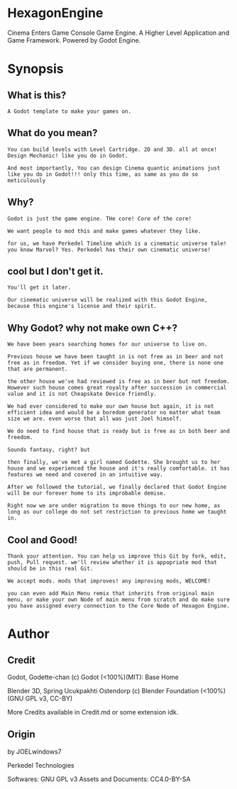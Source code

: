 # HexagonEngine
 Cinema Enters Game Console Game Engine. A Higher Level Application and Game Framework. Powered by Godot Engine.
 
# Synopsis
## What is this?
	A Godot template to make your games on.
	
## What do you mean?
	You can build levels with Level Cartridge. 2D and 3D. all at once! Design Mechanic! like you do in Godot.
	
	And most importantly, You can design Cinema quantic animations just like you do in Godot!!! only this time, as same as you do so meticulously
	
## Why?
	Godot is just the game engine. THe core! Core of the core!
	
	We want people to mod this and make games whatever they like.
	
	for us, we have Perkedel Timeline which is a cinematic universe tale! you know Marvel? Yes. Perkedel has their own cinematic universe!
	
## cool but I don't get it.
	You'll get it later.
	
	Our cinematic universe will be realized with this Godot Engine, because this engine's license and their spirit.
	
## Why Godot? why not make own C++?
	We have been years searching homes for our universe to live on. 
	
	Previous house we have been taught in is not free as in beer and not free as in freedom. Yet if we consider buying one, there is none one that are permanent.
	
	the other house we've had reviewed is free as in beer but not freedom. However such house comes great royalty after succession in commercial value and it is not Cheapskate Device friendly.
	
	We had ever considered to make our own house but again, it is not efficient idea and would be a boredom generator no matter what team size we are. even worse that all was just Joel himself.
	
	We do need to find house that is ready but is free as in both beer and freedom.
	
	Sounds fantasy, right? but
	
	then finally, we've met a girl named Godette. She brought us to her house and we experienced the house and it's really comfortable. it has features we need and covered in an intuitive way.
	
	After we followed the tutorial, we finally declared that Godot Engine will be our forever home to its improbable demise.
	
	Right now we are under migration to move things to our new home, as long as our college do not set restriction to previous home we taught in.
	
## Cool and Good!
	Thank your attention. You can help us improve this Git by fork, edit, push, Pull request. we'll review whether it is appopriate mod that should be in this real Git.
	
	We accept mods. mods that improves! any improving mods, WELCOME!
	
	you can even add Main Menu remix that inherits from original main menu, or make your own Node of main menu from scratch and do make sure you have assigned every connection to the Core Node of Hexagon Engine.
	
# Author
## Credit
Godot, Godette-chan (c) Godot (<100%)(MIT): Base Home

Blender 3D, Spring Ucukpakhti Ostendorp (c) Blender Foundation (<100%)(GNU GPL v3, CC-BY)

More Credits available in Credit.md or some extension idk.

## Origin
by JOELwindows7

Perkedel Technologies

Softwares: GNU GPL v3
Assets and Documents: CC4.0-BY-SA
	
